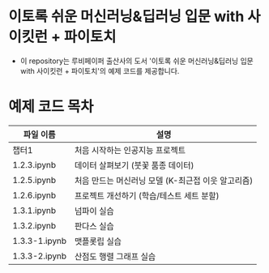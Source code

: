 # 이토록 쉬운 머신러닝&딥러닝 입문 with 사이킷런 + 파이토치
- 이 repository는 루비페이퍼 출산사의 도서 '이토록 쉬운 머신러닝&딥러닝 입문 with 사이킷런 + 파이토치'의 예제 코드를 제공합니다.

# 예제 코드 목차
파일 이름|설명
-|---
챕터1|처음 시작하는 인공지능 프로젝트
1.2.3.ipynb|데이터 살펴보기 (붓꽃 품종 데이터)
1.2.5.ipynb|처음 만드는 머신러닝 모델 (K-최근접 이웃 알고리즘)
1.2.6.ipynb|프로젝트 개선하기 (학습/테스트 세트 분할)
1.3.1.ipynb|넘파이 실습
1.3.2.ipynb|판다스 실습
1.3.3-1.ipynb|맷플롯립 실습
1.3.3-2.ipynb|산점도 행렬 그래프 실습
